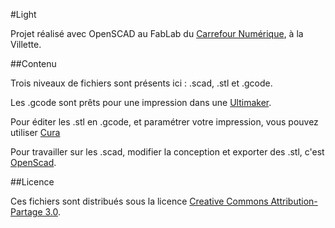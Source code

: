 #Light

Projet réalisé avec OpenSCAD au FabLab du [Carrefour Numérique](http://carrefour-numerique.cite-sciences.fr/fablab/wiki/doku.php?_ga=1.200240622.1982442383.1430227391), à la Villette.

##Contenu

Trois niveaux de fichiers sont présents ici : .scad, .stl et .gcode.

Les .gcode sont prêts pour une impression dans une [Ultimaker](https://ultimaker.com).

Pour éditer les .stl en .gcode, et paramétrer votre impression, vous pouvez utiliser [Cura](https://ultimaker.com/en/products/cura-software)

Pour travailler sur les .scad, modifier la conception et exporter des .stl, c'est [OpenScad](http://www.openscad.org/).

##Licence

Ces fichiers sont distribués sous la licence [Creative Commons Attribution-Partage 3.0](https://creativecommons.org/licenses/by-sa/3.0/fr/).